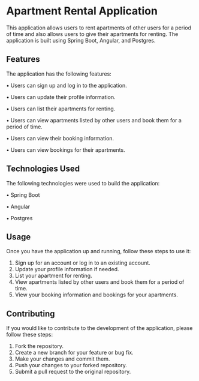 # Apartment Rental Application
This application allows users to rent apartments of other users for a period of time and also allows users to give their apartments for renting. The application is built using Spring Boot, Angular, and Postgres.
## Features
The application has the following features:

•	Users can sign up and log in to the application.

•	Users can update their profile information.

•	Users can list their apartments for renting.

•	Users can view apartments listed by other users and book them for a period of time.

•	Users can view their booking information.

•	Users can view bookings for their apartments.
## Technologies Used
The following technologies were used to build the application:

•	Spring Boot

•	Angular

•	Postgres
## Usage
Once you have the application up and running, follow these steps to use it:
1.	Sign up for an account or log in to an existing account.
2.	Update your profile information if needed.
3.	List your apartment for renting.
4.	View apartments listed by other users and book them for a period of time.
5.	View your booking information and bookings for your apartments.
## Contributing
If you would like to contribute to the development of the application, please follow these steps:
1.	Fork the repository.
2.	Create a new branch for your feature or bug fix.
3.	Make your changes and commit them.
4.	Push your changes to your forked repository.
5.	Submit a pull request to the original repository.
